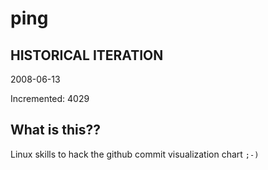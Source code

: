 # ping

## HISTORICAL ITERATION
2008-06-13

Incremented: 4029

## What is this?? 
Linux skills to hack the github commit visualization chart `;-)`
